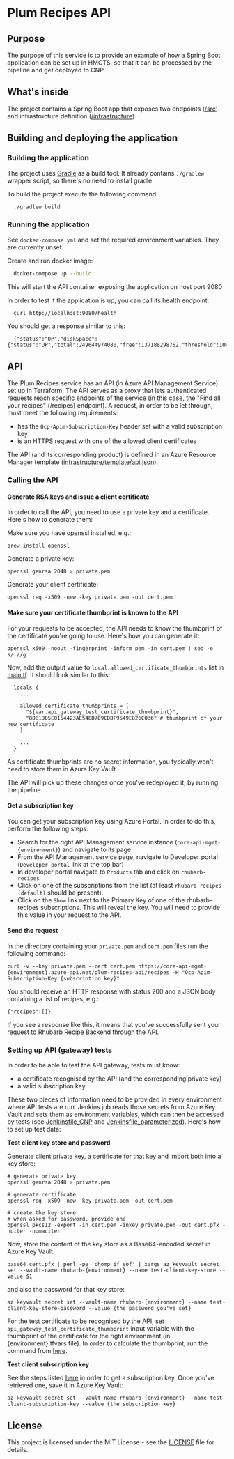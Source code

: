 # Plum Recipes API

## Purpose

The purpose of this service is to provide an example of how a Spring Boot application can be
set up in HMCTS, so that it can be processed by the pipeline and get deployed to CNP.

## What's inside

The project contains a Spring Boot app that exposes two endpoints ([/src](/src)) and infrastructure
definition ([/infrastructure](/infrastructure)).

## Building and deploying the application

### Building the application

The project uses [Gradle](https://gradle.org) as a build tool. It already contains
`./gradlew` wrapper script, so there's no need to install gradle.

To build the project execute the following command:

```bash
  ./gradlew build
```

### Running the application

See `docker-compose.yml` and set the required environment variables.  They are currently unset.

Create and run docker image:

```bash
  docker-compose up --build
```

This will start the API container exposing the application on host port 9080

In order to test if the application is up, you can call its health endpoint:

```bash
  curl http://localhost:9080/health
```

You should get a response similar to this:

```
  {"status":"UP","diskSpace":{"status":"UP","total":249644974080,"free":137188298752,"threshold":10485760}}
```

## API

The Plum Recipes service has an API (in Azure API Management Service) set up in Terraform. The API serves as
a proxy that lets authenticated requests reach specific endpoints of the service (in this case, the "Find all
your recipes" (/recipes) endpoint). A request, in order to be let through, must meet the following requirements:

- has the `Ocp-Apim-Subscription-Key` header set with a valid subscription key
- is an HTTPS request with one of the allowed client certificates

The API (and its corresponding product) is defined in an Azure Resource Manager template
([infrastructure/template/api.json](infrastructure/template/api.json)).

### Calling the API

#### Generate RSA keys and issue a client certificate

In order to call the API, you need to use a private key and a certificate. Here's how to generate them:

Make sure you have openssl installed, e.g.:

```
brew install openssl
```

Generate a private key:

```
openssl genrsa 2048 > private.pem
```

Generate your client certificate:

```
openssl req -x509 -new -key private.pem -out cert.pem
```

#### <a name="certificate-thumbprint" />Make sure your certificate thumbprint is known to the API

For your requests to be accepted, the API needs to know the thumbprint of the certificate you're going to use.
Here's how you can generate it:

```
openssl x509 -noout -fingerprint -inform pem -in cert.pem | sed -e s/://g
```

Now, add the output value to `local.allowed_certificate_thumbprints` list in [main.tf](infrastructure/main.tf).
It should look similar to this:

```
  locals {
    ...
    
    allowed_certificate_thumbprints = [
      "${var.api_gateway_test_certificate_thumbprint}",
      "8D81D05C0154423AE548D709CDDF9549E826C036" # thumbprint of your new certificate
    ]
    
    ...
  }
```

As certificate thumbprints are no secret information, you typically won't need to store them in Azure Key Vault.

The API will pick up these changes once you've redeployed it, by running the pipeline.

#### <a name="get-subscription-key" />Get a subscription key

You can get your subscription key using Azure Portal. In order to do this, perform the following steps:
- Search for the right API Management service instance (`core-api-mgmt-{environment}`) and navigate to its page
- From the API Management service page, navigate to Developer portal (`Developer portal` link at the top bar)
- In developer portal navigate to `Products` tab and click on `rhubarb-recipes`
- Click on one of the subscriptions from the list (at least `rhubarb-recipes (default)` should be present).
- Click on the `Show` link next to the Primary Key of one of the rhubarb-recipes subscriptions. This will
reveal the key. You will need to provide this value in your request to the API.


#### Send the request

In the directory containing your `private.pem` and `cert.pem` files run the following command:

```
curl -v --key private.pem --cert cert.pem https://core-api-mgmt-{environment}.azure-api.net/plum-recipes-api/recipes -H "Ocp-Apim-Subscription-Key:{subscription key}"
```

You should receive an HTTP response with status 200 and a JSON body containing a list of recipes, e.g.:

```
{"recipes":[]}
```

If you see a response like this, it means that you've successfully sent your request to Rhubarb Recipe Backend
through the API.

### Setting up API (gateway) tests

In order to be able to test the API gateway, tests must know:

 - a certificate recognised by the API (and the corresponding private key)
 - a valid subscription key

These two pieces of information need to be provided in every environment where API tests are run.
Jenkins job reads those secrets from Azure Key Vault and sets them as environment
variables, which can then be accessed by tests (see [Jenkinsfile_CNP](Jenkinsfile_CNP)
and [Jenkinsfile_parameterized](Jenkinsfile_parameterized)). Here's how to set up test
data:

**Test client key store and password**

Generate client private key, a certificate for that key and import both into a key store:

```
# generate private key
openssl genrsa 2048 > private.pem

# generate certificate
openssl req -x509 -new -key private.pem -out cert.pem

# create the key store
# when asked for password, provide one
openssl pkcs12 -export -in cert.pem -inkey private.pem -out cert.pfx -noiter -nomaciter
```

Now, store the content of the key store as a Base64-encoded secret in Azure Key Vault:

```
base64 cert.pfx | perl -pe 'chomp if eof' | xargs az keyvault secret set --vault-name rhubarb-{environment} --name test-client-key-store --value $1
```

and also the password for that key store:

```
az keyvault secret set --vault-name rhubarb-{environment} --name test-client-key-store-password --value {the password you've set}
```

For the test certificate to be recognised by the API, set `api_gateway_test_certificate_thumbprint` input variable
with the thumbprint of the certificate for the right environment (in {environment}.tfvars file). In order
to calculate the thumbprint, run the command from [here](#certificate-thumbprint).

**Test client subscription key**

See the steps listed [here](#get-subscription-key) in order to get a subscription key. Once you've
retrieved one, save it in Azure Key Vault:

```
az keyvault secret set --vault-name rhubarb-{environment} --name test-client-subscription-key --value {the subscription key}
```

## License

This project is licensed under the MIT License - see the [LICENSE](LICENSE) file for details.

